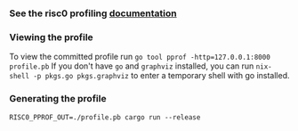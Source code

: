 ### See the risc0 profiling [documentation](https://github.com/risc0/risc0/tree/release-0.21/examples/profiling)

### Viewing the profile

To view the committed profile run `go tool pprof -http=127.0.0.1:8000 profile.pb`
If you don't have `go` and `graphviz` installed, you can run `nix-shell -p pkgs.go pkgs.graphviz` to enter a temporary shell with go installed.

### Generating the profile

`RISC0_PPROF_OUT=./profile.pb cargo run --release`
